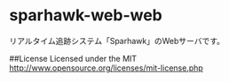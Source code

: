 # sparhawk-web-web

リアルタイム追跡システム「Sparhawk」のWebサーバです。

##License
Licensed under the MIT
http://www.opensource.org/licenses/mit-license.php